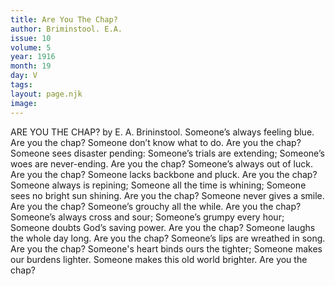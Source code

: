 ```yaml
---
title: Are You The Chap?
author: Briminstool. E.A.
issue: 10
volume: 5
year: 1916
month: 19
day: V
tags:
layout: page.njk
image:
---
```

ARE YOU THE CHAP?    by E. A. Brininstool.       Someone’s always feeling blue.    Are you the chap?    Someone don’t know what to do.    Are you the chap?    Someone sees disaster pending:    Someone’s trials are extending;    Someone’s woes are never-ending.    Are you the chap?       Someone’s always out of luck.    Are you the chap?    Someone lacks backbone and pluck.    Are you the chap?    Someone always is repining;    Someone all the time is whining;    Someone sees no bright sun shining.    Are you the chap?       Someone never gives a smile.    Are you the chap?    Someone’s grouchy all the while.    Are you the chap?    Someone’s always cross and sour;    Someone’s grumpy every hour;    Someone doubts God’s saving power.    Are you the chap?       Someone laughs the whole day long.    Are you the chap?    Someone’s lips are wreathed in song.    Are you the chap?    Someone's heart binds ours the tighter;    Someone makes our burdens lighter.    Someone makes this old world brighter.    Are you the chap?    
